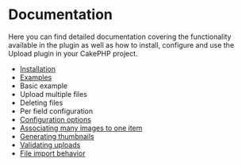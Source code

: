 # Documentation
Here you can find detailed documentation covering the functionality available in the plugin as well as how to install, configure and use the Upload plugin in your CakePHP project.

* [Installation](docs/installation.md)
* [Examples](docs/examples.md)
 * Basic example
 * Upload multiple files
 * Deleting files
 * Per field configuration
* [Configuration options](docs/configuration.md)
* [Associating many images to one item](docs/polymorphic.md)
* [Generating thumbnails](docs/thumbnails.md)
* [Validating uploads](docs/validation.md)
* [File import behavior](docs/file-import-behavior.md)

